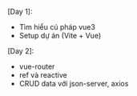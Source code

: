 [Day 1]: 
- Tìm hiểu cú pháp vue3
- Setup dự án (Vite + Vue)

[Day 2]: 
- vue-router
- ref và reactive
- CRUD data với json-server, axios
